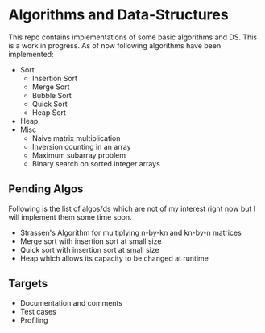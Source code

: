 # Algorithms and Data-Structures

This repo contains implementations of some basic algorithms and DS. This is a work in progress.
As of now following algorithms have been implemented:

* Sort
  * Insertion Sort
  * Merge Sort
  * Bubble Sort
  * Quick Sort
  * Heap Sort
* Heap
* Misc
  * Naive matrix multiplication
  * Inversion counting in an array
  * Maximum subarray problem
  * Binary search on sorted integer arrays

## Pending Algos
Following is the list of algos/ds which are not of my interest right now but I will implement
them some time soon.

* Strassen's Algorithm for multiplying n-by-kn and kn-by-n matrices
* Merge sort with insertion sort at small size
* Quick sort with insertion sort at small size
* Heap which allows its capacity to be changed at runtime

## Targets
* Documentation and comments
* Test cases
* Profiling
